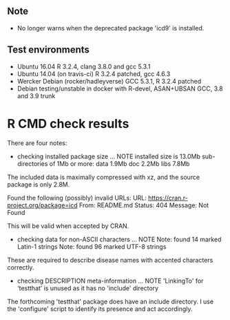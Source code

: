 ## Note
* No longer warns when the deprecated package 'icd9' is installed.

## Test environments
* Ubuntu 16.04 R 3.2.4, clang 3.8.0 and gcc 5.3.1
* Ubuntu 14.04 (on travis-ci) R 3.2.4 patched, gcc 4.6.3
* Wercker Debian (rocker/hadleyverse) GCC 5.3.1, R 3.2.4 patched
* Debian testing/unstable in docker with R-devel, ASAN+UBSAN GCC, 3.8 and 3.9 trunk

# R CMD check results

There are four notes:

* checking installed package size ... NOTE
  installed size is 13.0Mb
  sub-directories of 1Mb or more:
    data   1.9Mb
    doc    2.2Mb
    libs   7.8Mb

The included data is maximally compressed with xz, and the source package is
only 2.8M.

Found the following (possibly) invalid URLs:
  URL: https://cran.r-project.org/package=icd
    From: README.md
    Status: 404
    Message: Not Found

This will be valid when accepted by CRAN.

* checking data for non-ASCII characters ... NOTE
  Note: found 14 marked Latin-1 strings
  Note: found 96 marked UTF-8 strings

These are required to describe disease names with accented characters correctly.

* checking DESCRIPTION meta-information ... NOTE
'LinkingTo' for ‘testthat’ is unused as it has no 'include' directory

The forthcoming 'testthat' package does have an include directory. 
I use the 'configure' script to identify its presence and act accordingly.
